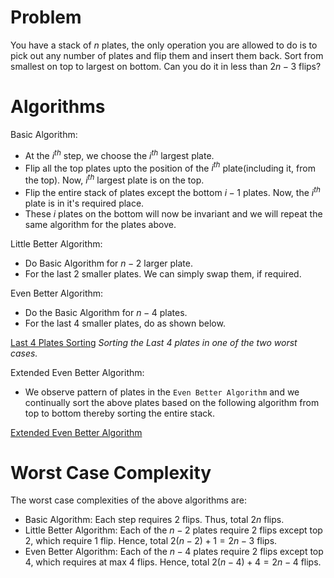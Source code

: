 # Problem
You have a stack of $n$ plates, the only operation you are allowed to do is to pick out any number of plates and flip them and insert them back.
Sort from smallest on top to largest on bottom. Can you do it in less than $2n-3$ flips?

# Algorithms
Basic Algorithm:
- At the $i^{th}$ step, we choose the $i^{th}$ largest plate.
- Flip all the top plates upto the position of the $i^{th}$ plate(including it, from the top). Now, $i^{th}$ largest plate is on the top.
- Flip the entire stack of plates except the bottom $i-1$ plates. Now, the $i^{th}$ plate is in it's required place.
- These $i$ plates on the bottom will now be invariant and we will repeat the same algorithm for the plates above.

Little Better Algorithm:
- Do Basic Algorithm for $n-2$ larger plate.
- For the last $2$ smaller plates. We can simply swap them, if required.

Even Better Algorithm:
- Do the Basic Algorithm for $n-4$ plates.
- For the last $4$ smaller plates, do as shown below.

[Last 4 Plates Sorting](./Plots/Last-4-Plates.png)
*Sorting the Last 4 plates in one of the two worst cases.*

Extended Even Better Algorithm:
- We observe pattern of plates in the `Even Better Algorithm` and we continually sort the above plates based on the following algorithm from top to bottom thereby sorting the entire stack.

[Extended Even Better Algorithm](./Plots/Better-Plates.png)


# Worst Case Complexity
The worst case complexities of the above algorithms are:
- Basic Algorithm: Each step requires $2$ flips. Thus, total $2n$ flips.
- Little Better Algorithm: Each of the $n-2$ plates require $2$ flips except top $2$, which require $1$ flip. Hence, total $2(n-2)+1 = 2n-3$ flips.
- Even Better Algorithm: Each of the $n-4$ plates require $2$ flips except top $4$, which requires at max $4$ flips. Hence, total $2(n-4)+4=2n-4$ flips.
